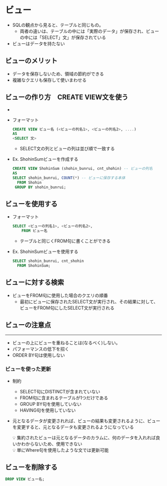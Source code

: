 # ビュー

- SQLの観点から見ると、テーブルと同じもの。
    - 両者の違いは、テーブルの中には「実際のデータ」が保存され、ビューの中には「SELECT」文」が保存されている
- ビューはデータを持たない

## ビューのメリット

- データを保存しないため、領域の節約ができる
- 複雑なクエリも保存して使いまわせる

## ビューの作り方　CREATE VIEW文を使う

- 
- フォーマット
    
    ```sql
    CREATE VIEW ビュー名 (<ビューの列名1>, <ビューの列名2>, ....)
    AS
    <SELECT 文>
    ```
    
    - SELECT文の列とビューの列は並び順で一致する
- Ex.  ShohinSumビューを作成する
    
    ```sql
    CREATE VIEW ShohinSum (shohin_bunrui, cnt_shohin) -- ビューの列名
    AS
    SELECT shohin_bunrui, COUNT(*) -- ビューに保存する本体
      FROM Shohin
     GROUP BY shohin_bunrui;
    ```
    

## ビューを使用する

- フォーマット
    
    ```sql
    SELECT <ビューの列名1>, <ビューの列名2>,
    	FROM ビュー名
    ```
    
    - テーブルと同じくFROM句に書くことができる
- Ex.  ShohinSumビューを使用する
    
    ```sql
    SELECT shohin_bunrui, cnt_shohin
      FROM ShohinSum;
    ```
    

## ビューに対する検索

- ビューをFROM句に使用した場合のクエリの順番
    - 最初にビューに保存されたSELECT文が実行され、その結果に対して、ビューをFROM句にしたSELECT文が実行される

## ビューの注意点

---

- ビューの上にビューを重ねることは(なるべく)しない。
- パフォーマンスの低下を招く
- ORDER BY句は使用しない

### ビューを使った更新

- 制約
    - SELECT句にDISTINCTが含まれていない
    - FROM句に含まれるテーブルが1つだけである
    - GROUP BY句を使用していない
    - HAVING句を使用していない
- 元となるデータが変更されれば、ビューの結果も変更されるように、ビューを変更すると、元となるデータも変更されるようになっている
    
    <aside>
    💡  集約されたビューは元となるデータのカラムに、何のデータを入れれば良いかわからないため、使用できない
    
    </aside>
    
    <aside>
    💡 単にWhere句を使用したような文では更新可能
    
    </aside>
    

## ビューを削除する

```sql
DROP VIEW ビュー名;
```